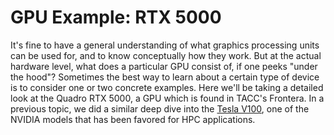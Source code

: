 # GPU Example: RTX 5000

It's fine to have a general understanding of what graphics processing units can be used for, and to know conceptually how they work. But at the actual hardware level, what does a particular GPU consist of, if one peeks "under the hood"? Sometimes the best way to learn about a certain type of device is to consider one or two concrete examples. Here we'll be taking a detailed look at the Quadro RTX 5000, a GPU which is found in TACC's Frontera. In a previous topic, we did a similar deep dive into the [Tesla V100](tesla_v100.md), one of the NVIDIA models that has been favored for HPC applications.
